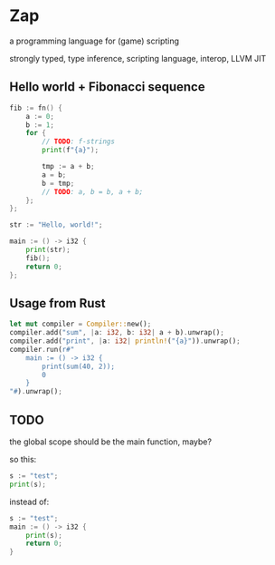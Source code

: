 # Zap

a programming language for (game) scripting

strongly typed, type inference, scripting language, interop, LLVM JIT

## Hello world + Fibonacci sequence

```go
fib := fn() {
    a := 0;
    b := 1;
    for {
        // TODO: f-strings
        print(f"{a}");

        tmp := a + b;
        a = b;
        b = tmp;
        // TODO: a, b = b, a + b;
    };
};

str := "Hello, world!";

main := () -> i32 {
    print(str);
    fib();
    return 0;
};
```

## Usage from Rust

```rust
let mut compiler = Compiler::new();
compiler.add("sum", |a: i32, b: i32| a + b).unwrap();
compiler.add("print", |a: i32| println!("{a}")).unwrap();
compiler.run(r#"
    main := () -> i32 {
        print(sum(40, 2));
        0
    }
"#).unwrap();

```

## TODO

the global scope should be the main function, maybe?

so this:
```go
s := "test";
print(s);
```

instead of:
```go
s := "test";
main := () -> i32 {
    print(s);
    return 0;
}
```
